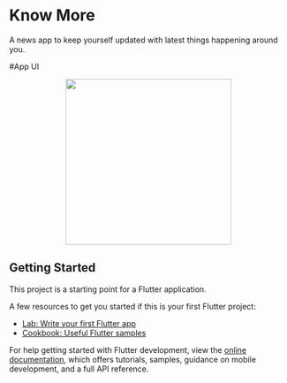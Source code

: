 # Know More
A news app to keep yourself updated with latest things happening around you.

#App UI
<p align="center">
<img src="https://cdn.discordapp.com/attachments/787712939133108275/996808853985439785/know_more_2.gif" width="300px" />
</p>

## Getting Started

This project is a starting point for a Flutter application.

A few resources to get you started if this is your first Flutter project:

- [Lab: Write your first Flutter app](https://docs.flutter.dev/get-started/codelab)
- [Cookbook: Useful Flutter samples](https://docs.flutter.dev/cookbook)

For help getting started with Flutter development, view the
[online documentation](https://docs.flutter.dev/), which offers tutorials,
samples, guidance on mobile development, and a full API reference.
